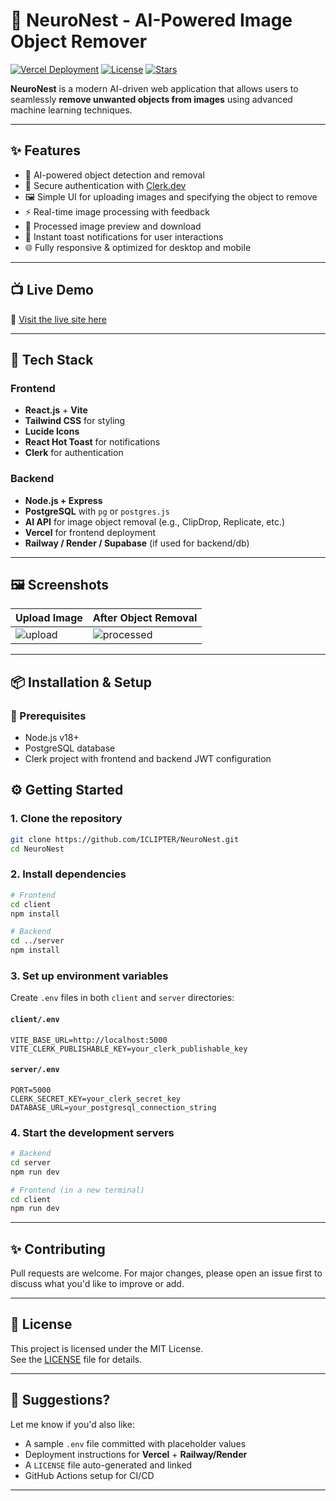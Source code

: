 # 🧠 NeuroNest - AI-Powered Image Object Remover

[![Vercel Deployment](https://img.shields.io/badge/Live-Demo-4A7AFF?style=for-the-badge&logo=vercel&logoColor=white)](https://neuro-nest-seven.vercel.app/)
[![License](https://img.shields.io/github/license/ICLIPTER/NeuroNest?style=for-the-badge)](https://github.com/ICLIPTER/NeuroNest/blob/main/LICENSE)
[![Stars](https://img.shields.io/github/stars/ICLIPTER/NeuroNest?style=for-the-badge)](https://github.com/ICLIPTER/NeuroNest/stargazers)

**NeuroNest** is a modern AI-driven web application that allows users to seamlessly **remove unwanted objects from images** using advanced machine learning techniques.

---

## ✨ Features

- 🧠 AI-powered object detection and removal
- 🔐 Secure authentication with [Clerk.dev](https://clerk.dev/)
- 🖼️ Simple UI for uploading images and specifying the object to remove
- ⚡ Real-time image processing with feedback
- 💾 Processed image preview and download
- 💬 Instant toast notifications for user interactions
- 🌐 Fully responsive & optimized for desktop and mobile

---

## 📺 Live Demo

🔗 [Visit the live site here](https://neuro-nest-seven.vercel.app/)

---

## 🚀 Tech Stack

### Frontend
- **React.js** + **Vite**
- **Tailwind CSS** for styling
- **Lucide Icons**
- **React Hot Toast** for notifications
- **Clerk** for authentication

### Backend
- **Node.js + Express**
- **PostgreSQL** with `pg` or `postgres.js`
- **AI API** for image object removal (e.g., ClipDrop, Replicate, etc.)
- **Vercel** for frontend deployment
- **Railway / Render / Supabase** (if used for backend/db)

---

## 🖼️ Screenshots

| Upload Image | After Object Removal |
|--------------|----------------------|
| ![upload](./public/screens/upload.png) | ![processed](./public/screens/processed.png) |

---

## 📦 Installation & Setup

### 🔧 Prerequisites
- Node.js v18+
- PostgreSQL database
- Clerk project with frontend and backend JWT configuration



## ⚙️ Getting Started

### 1. Clone the repository

```bash
git clone https://github.com/ICLIPTER/NeuroNest.git
cd NeuroNest
```

### 2. Install dependencies

```bash
# Frontend
cd client
npm install

# Backend
cd ../server
npm install
```

### 3. Set up environment variables

Create `.env` files in both `client` and `server` directories:

#### `client/.env`
```
VITE_BASE_URL=http://localhost:5000
VITE_CLERK_PUBLISHABLE_KEY=your_clerk_publishable_key
```

#### `server/.env`
```
PORT=5000
CLERK_SECRET_KEY=your_clerk_secret_key
DATABASE_URL=your_postgresql_connection_string
```

### 4. Start the development servers

```bash
# Backend
cd server
npm run dev

# Frontend (in a new terminal)
cd client
npm run dev
```

---

## ✨ Contributing

Pull requests are welcome. For major changes, please open an issue first to discuss what you'd like to improve or add.

---

## 📄 License

This project is licensed under the MIT License.  
See the [LICENSE](https://github.com/ICLIPTER/NeuroNest/blob/main/LICENSE) file for details.

---

## 🧩 Suggestions?

Let me know if you'd also like:

- A sample `.env` file committed with placeholder values  
- Deployment instructions for **Vercel** + **Railway/Render**  
- A `LICENSE` file auto-generated and linked  
- GitHub Actions setup for CI/CD

---


